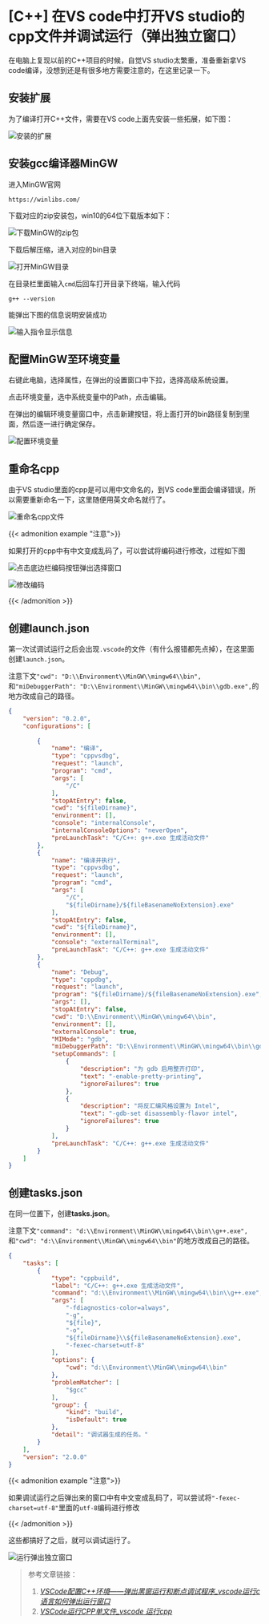 # [C++] 在VS code中打开VS studio的cpp文件并调试运行（弹出独立窗口）


在电脑上复现以前的C++项目的时候，自觉VS studio太繁重，准备重新拿VS code编译，没想到还是有很多地方需要注意的，在这里记录一下。

## 安装扩展

为了编译打开C++文件，需要在VS code上面先安装一些拓展，如下图：

![安装的扩展](https://cdn.jsdelivr.net/gh/B1ANKC-MOV/HttpImg@master/20240306/VSCODE4.19r4f0j3lfmo.webp)

<!--more-->

## 安装gcc编译器MinGW

进入MinGW官网

```
https://winlibs.com/
```

下载对应的zip安装包，win10的64位下载版本如下：

![下载MinGW的zip包](https://cdn.jsdelivr.net/gh/B1ANKC-MOV/picx-images-hosting@master/VSCODE7.8dwm1dfdc4.webp)

下载后解压缩，进入对应的bin目录

![打开MinGW目录](https://cdn.jsdelivr.net/gh/B1ANKC-MOV/picx-images-hosting@master/VSCODE8.7p3chcruc1.webp)

在目录栏里面输入`cmd`后回车打开目录下终端，输入代码

```shell
g++ --version
```

能弹出下图的信息说明安装成功

![输入指令显示信息](https://cdn.jsdelivr.net/gh/B1ANKC-MOV/picx-images-hosting@master/VSCODE9.41xsttw1uh.webp)

## 配置MinGW至环境变量

右键此电脑，选择属性，在弹出的设置窗口中下拉，选择高级系统设置。

点击环境变量，选中系统变量中的Path，点击编辑。

在弹出的编辑环境变量窗口中，点击新建按钮，将上面打开的bin路径复制到里面，然后逐一进行确定保存。

![配置环境变量](https://cdn.jsdelivr.net/gh/B1ANKC-MOV/picx-images-hosting@master/VSCODE10.9gwbc9b78b.webp)

## 重命名cpp

由于VS studio里面的cpp是可以用中文命名的，到VS code里面会编译错误，所以需要重新命名一下，这里随便用英文命名就行了。

![重命名cpp文件](https://cdn.jsdelivr.net/gh/B1ANKC-MOV/HttpImg@master/20240306/VSCODE6.3cvfpsp98qk0.webp)

{{< admonition example "注意">}}

如果打开的cpp中有中文变成乱码了，可以尝试将编码进行修改，过程如下图

![点击底边栏编码按钮弹出选择窗口](https://cdn.jsdelivr.net/gh/B1ANKC-MOV/HttpImg@master/20240306/VSCODE1.2ureooo0gy80.webp)

![修改编码](https://cdn.jsdelivr.net/gh/B1ANKC-MOV/HttpImg@master/20240306/VSCODE2.184mt0b16c4.webp)

{{< /admonition >}}

## 创建launch.json

第一次试调试运行之后会出现`.vscode`的文件（有什么报错都先点掉），在这里面创建`launch.json`。

注意下文`"cwd": "D:\\Environment\\MinGW\\mingw64\\bin",`和`"miDebuggerPath": "D:\\Environment\\MinGW\\mingw64\\bin\\gdb.exe",`的地方改成自己的路径。

```json
{
    "version": "0.2.0",
    "configurations": [
    
        {
            "name": "编译",
            "type": "cppvsdbg",
            "request": "launch",
            "program": "cmd",
            "args": [
                "/C"
            ],
            "stopAtEntry": false,
            "cwd": "${fileDirname}",
            "environment": [],
            "console": "internalConsole",
            "internalConsoleOptions": "neverOpen",
            "preLaunchTask": "C/C++: g++.exe 生成活动文件"
        },
        {
            "name": "编译并执行",
            "type": "cppvsdbg",
            "request": "launch",
            "program": "cmd",
            "args": [
                "/C",
                "${fileDirname}/${fileBasenameNoExtension}.exe"
            ],
            "stopAtEntry": false,
            "cwd": "${fileDirname}",
            "environment": [],
            "console": "externalTerminal",
            "preLaunchTask": "C/C++: g++.exe 生成活动文件"
        },
        {
            "name": "Debug",
            "type": "cppdbg",
            "request": "launch",
            "program": "${fileDirname}/${fileBasenameNoExtension}.exe",
            "args": [],
            "stopAtEntry": false,
            "cwd": "D:\\Environment\\MinGW\\mingw64\\bin",
            "environment": [],
            "externalConsole": true,
            "MIMode": "gdb",
            "miDebuggerPath": "D:\\Environment\\MinGW\\mingw64\\bin\\gdb.exe",
            "setupCommands": [
                {
                    "description": "为 gdb 启用整齐打印",
                    "text": "-enable-pretty-printing",
                    "ignoreFailures": true
                },
                {
                    "description": "将反汇编风格设置为 Intel",
                    "text": "-gdb-set disassembly-flavor intel",
                    "ignoreFailures": true
                }
            ],
            "preLaunchTask": "C/C++: g++.exe 生成活动文件"
        }
    ]
}
```

## 创建tasks.json

在同一位置下，创建**tasks.json**。

注意下文`"command": "d:\\Environment\\MinGW\\mingw64\\bin\\g++.exe",`和`"cwd": "d:\\Environment\\MinGW\\mingw64\\bin"`的地方改成自己的路径。

```json
{
    "tasks": [
        {
            "type": "cppbuild",
            "label": "C/C++: g++.exe 生成活动文件",
            "command": "d:\\Environment\\MinGW\\mingw64\\bin\\g++.exe",
            "args": [
                "-fdiagnostics-color=always",
                "-g",
                "${file}",
                "-o",
                "${fileDirname}\\${fileBasenameNoExtension}.exe",
                "-fexec-charset=utf-8"
            ],
            "options": {
                "cwd": "d:\\Environment\\MinGW\\mingw64\\bin"
            },
            "problemMatcher": [
                "$gcc"
            ],
            "group": {
                "kind": "build",
                "isDefault": true
            },
            "detail": "调试器生成的任务。"
        }
    ],
    "version": "2.0.0"
}
```

{{< admonition example "注意">}}

如果调试运行之后弹出来的窗口中有中文变成乱码了，可以尝试将`"-fexec-charset=utf-8"`里面的`utf-8`编码进行修改

{{< /admonition >}}

这些都搞好了之后，就可以调试运行了。

![运行弹出独立窗口](https://cdn.jsdelivr.net/gh/B1ANKC-MOV/HttpImg@master/20240306/VSCODE5.5ep2tqxh1ww0.webp)

> 参考文章链接：
>
> 1. *[VSCode配置C++环境——弹出黑窗运行和断点调试程序_vscode运行c语言如何弹出运行窗口](https://blog.csdn.net/m0_60679171/article/details/129671758?spm=1001.2014.3001.5506)*
> 2. *[VSCode运行CPP单文件_vscode 运行cpp](https://blog.csdn.net/weixin_44736530/article/details/123233446)*
